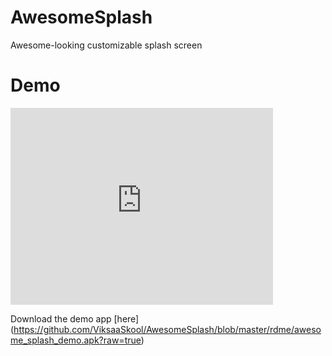 # AwesomeSplash
Awesome-looking customizable splash screen

# Demo

<iframe width="420" height="315" src="https://www.youtube.com/embed/8OOaT2LGZjc" frameborder="0" allowfullscreen></iframe>

Download the demo app [here]
(https://github.com/ViksaaSkool/AwesomeSplash/blob/master/rdme/awesome_splash_demo.apk?raw=true) 
